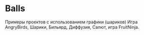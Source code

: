 # Balls
Примеры проектов с использованием графики (шариков)
Игра AngryBirds, Шарики, Бильярд, Диффузия, Салют, игра FruitNinja.
